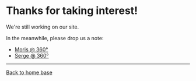 # Thanks for taking interest!

We're still working on our site.

In the meanwhile, please drop us a note:

- [Moris @ 360&deg;](mailto:moris.oz@gmail.com)
- [Serge @ 360&deg;](mailto:sergekrul@gmail.com)

***

[Back to home base](/360)
